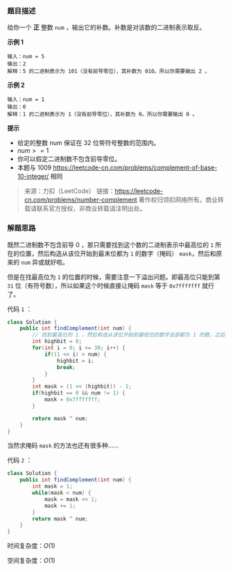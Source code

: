 ### 题目描述

给你一个 **正** 整数 `num` ，输出它的补数。补数是对该数的二进制表示取反。

**示例 1**

```
输入：num = 5
输出：2
解释：5 的二进制表示为 101（没有前导零位），其补数为 010。所以你需要输出 2 。
```

**示例 2**

```
输入：num = 1
输出：0
解释：1 的二进制表示为 1（没有前导零位），其补数为 0。所以你需要输出 0 。
```

**提示**

- 给定的整数 num 保证在 32 位带符号整数的范围内。
- $num >= 1$
- 你可以假定二进制数不包含前导零位。
- 本题与 1009 https://leetcode-cn.com/problems/complement-of-base-10-integer/ 相同

> 来源：力扣（LeetCode）
> 链接：https://leetcode-cn.com/problems/number-complement
> 著作权归领扣网络所有。商业转载请联系官方授权，非商业转载请注明出处。

### 解题思路

既然二进制数不包含前导 0 ，那只需要找到这个数的二进制表示中最高位的 `1` 所在的位置，然后构造从该位开始到最末位都为 `1` 的数字（掩码） `mask`，然后和原来的 `num` 异或就好啦。

但是在找最高位为 `1` 的位置的时候，需要注意一下溢出问题。即最高位只能到第 `31` 位（有符号数），所以如果这个时候直接让掩码 `mask` 等于 `0x7fffffff` 就行了。

代码 `1` ：

```Java
class Solution {
    public int findComplement(int num) {
        // 找到最高位的 1 ，然后构造从该位开始到最低位的数字全部都为 1 的数，之后和 num 进行异或
        int highbit = 0;
        for(int i = 0; i <= 30; i++) {
            if((1 << i) > num) {
                highbit = i;
                break;
            }
        }
        int mask = (1 << (highbit)) - 1;
        if(highbit == 0 && num != 1) {
            mask = 0x7fffffff;
        }

        return mask ^ num;
    }
}
```

当然求掩码 `mask` 的方法也还有很多种......

代码 `2` ：

```java
class Solution {
    public int findComplement(int num) {
        int mask = 1;
        while(mask < num) {
            mask = mask << 1;
            mask += 1;
        }
        return mask ^ num;
    }
}
```

时间复杂度：$O(1)$

空间复杂度：$O(1)$

